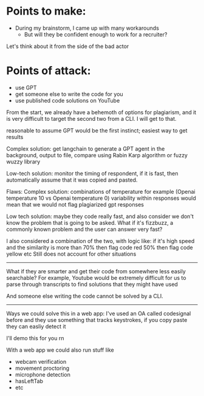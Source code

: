 
# Points to make:

- During my brainstorm, I came up with many workarounds
	- But will they be confident enough to work for a recruiter?

Let's think about it from the side of the bad actor

# Points of attack:
- use GPT
- get someone else to write the code for you
- use published code solutions on YouTube

From the start, we already have a behemoth of options for plagiarism, and it is very difficult to target the second two from a CLI. I will get to that.

reasonable to assume GPT would be the first instinct; easiest way to get results

Complex solution: get langchain to generate a GPT agent in the background, output to file, compare using Rabin Karp algorithm or fuzzy wuzzy library

Low-tech solution: monitor the timing of respondent, if it is fast, then automatically assume that it was copied and pasted.

Flaws:
Complex solution: combinations of temperature for example (Openai temperature 10 vs Openai temperature 0) variability within responses would mean that we would not flag plagiarized gpt responses

Low tech solution: maybe they code really fast, and also consider we don't know the problem that is going to be asked. What if it's fizzbuzz, a commonly known problem and the user can answer very fast?

I also considered a combination of the two, with logic like:
if it's high speed and the similarity is more than 70% then flag code red
50% then flag code yellow etc
Still does not account for other situations

---
What if they are smarter and get their code from somewhere less easily searchable? For example, Youtube would be extremely difficult for us to parse through transcripts to find solutions that they might have used

And someone else writing the code cannot be solved by a CLI.

---
Ways we could solve this in a web app:
I've used an OA called codesignal before and they use something that tracks keystrokes, if you copy paste they can easliy detect it

I'll demo this for you rn

With a web app we could also run stuff like
- webcam verification
- movement proctoring
- microphone detection
- hasLeftTab
- etc
